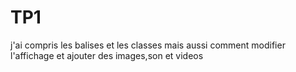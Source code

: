 # TP1
j'ai compris les balises et les classes mais aussi comment modifier l'affichage et ajouter des images,son et videos
